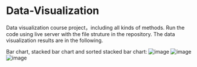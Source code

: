 # Data-Visualization
Data visualization course project，including all kinds of methods. Run the code using live server with the file struture in the repository. The data visualization results are in the following.

Bar chart, stacked bar chart and sorted stacked bar chart:
![image](https://github.com/lbj-sketch/Data-Visualization/assets/104444219/a5d80951-a5ea-4bc2-98fe-5c699eaf037c)
![image](https://github.com/lbj-sketch/Data-Visualization/assets/104444219/a2ad102d-0383-4d94-a561-19bc7f36d703)
![image](https://github.com/lbj-sketch/Data-Visualization/assets/104444219/fa40eb40-6ea6-4d5f-a329-e4a578290f82)








